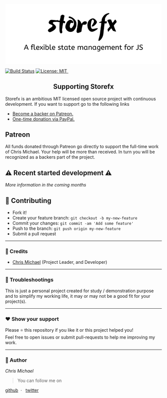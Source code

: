 <img src="./assets/img/storefx.png" style="display: block; margin-left: auto; margin-right: auto; ">

[![Build Status](https://travis-ci.com/ChrisMichaelPerezSantiago/storefx.svg?branch=master)](https://travis-ci.com/ChrisMichaelPerezSantiago/storefx)
<a href="https://github.com/ChrisMichaelPerezSantiago/animeflv/blob/master/LICENSE">
 <img alt="License: MIT" src="https://img.shields.io/badge/License-MIT-blue.svg" target="_blank" />
</a>
<img src="https://img.shields.io/github/stars/ChrisMichaelPerezSantiago/storefx?style=social" alt="">


<h2 align="center">Supporting Storefx</h2>

Storefx is an ambitious MIT licensed open source project with continuous development. If you want to support go to the following links



- [Become a backer on Patreon.](https://www.patreon.com/chrismperez)
- [One-time donation via PayPal.](https://www.paypal.me/chrismperezsantiago?locale.x=en_US)


## Patreon
All funds donated through Patreon go directly to support the full-time work of Chris Michael. Your help will be more than received. In turn you will be recognized as a backers part of the project.



## ⚠️ Recent started development ⚠️
*More information in the coming months*


## **:handshake: Contributing**

* Fork it!
* Create your feature branch: `git checkout -b my-new-feature` 
* Commit your changes: `git commit -am 'Add some feature'` 
* Push to the branch: `git push origin my-new-feature` 
* Submit a pull request

---

### **:busts_in_silhouette: Credits**

* [Chris Michael](https://github.com/ChrisMichaelPerezSantiago) (Project Leader, and Developer)

---

### **:anger: Troubleshootings**

This is just a personal project created for study / demonstration purpose and to simplify my working life, it may or may
not be a good fit for your project(s).

---

### **:heart: Show your support**

Please :star: this repository if you like it or this project helped you!\
Feel free to open issues or submit pull-requests to help me improving my work.

---

### **:robot: Author**

_*Chris Michael*_

> You can follow me on

[github](https://github.com/ChrisMichaelPerezSantiago)&nbsp; &middot; &nbsp; [twitter](https://twitter.com/Chris5855M)

